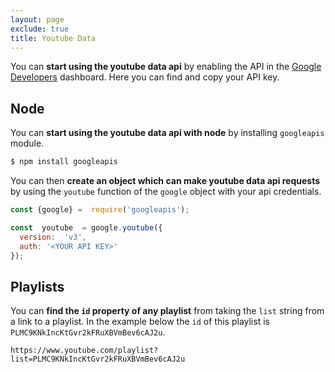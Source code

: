 ```yaml
---
layout: page
exclude: true
title: Youtube Data
---
```


You can **start using the youtube data api** by enabling the API in the [Google Developers](https://console.developers.google.com/) dashboard. Here you can find and copy your API key.

## Node

You can **start using the youtube data api with node** by installing `googleapis` module.
```bash
$ npm install googleapis
```

You can then **create an object which can make youtube data api requests** by using the `youtube` function of the `google` object with your api credentials.
```js
const {google} =  require('googleapis');

const  youtube  = google.youtube({
  version:  'v3',
  auth: '<YOUR API KEY>'
});
```

## Playlists

You can **find the `id` property of any playlist** from taking the `list` string from a link to a playlist. In the example below the `id` of this playlist is `PLMC9KNkIncKtGvr2kFRuXBVmBev6cAJ2u`.

```
https://www.youtube.com/playlist?list=PLMC9KNkIncKtGvr2kFRuXBVmBev6cAJ2u
```
<!--stackedit_data:
eyJoaXN0b3J5IjpbOTg2OTI5MTU1LDUwMzU0NzIwM119
-->
